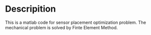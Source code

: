 # Descripition
This is a matlab code for sensor placement optimization problem.
The mechanical problem is solved by Finte Element Method.

